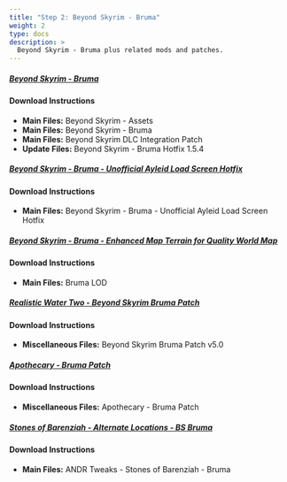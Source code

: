 ```yaml
---
title: "Step 2: Beyond Skyrim - Bruma"
weight: 2
type: docs
description: >
  Beyond Skyrim - Bruma plus related mods and patches.
---
```


##### [Beyond Skyrim - Bruma](https://www.nexusmods.com/skyrimspecialedition/mods/10917?tab=files)

#### Download Instructions

- **Main Files:** Beyond Skyrim - Assets
- **Main Files:** Beyond Skyrim - Bruma
- **Main Files:** Beyond Skyrim DLC Integration Patch
- **Update Files:** Beyond Skyrim - Bruma Hotfix 1.5.4

##### [Beyond Skyrim - Bruma - Unofficial Ayleid Load Screen Hotfix](https://www.nexusmods.com/skyrimspecialedition/mods/17948?tab=files)

#### Download Instructions

- **Main Files:** Beyond Skyrim - Bruma - Unofficial Ayleid Load Screen Hotfix

##### [Beyond Skyrim - Bruma - Enhanced Map Terrain for Quality World Map](https://www.nexusmods.com/skyrimspecialedition/mods/57176?tab=files)

#### Download Instructions

- **Main Files:** Bruma LOD

##### [Realistic Water Two - Beyond Skyrim Bruma Patch](https://www.nexusmods.com/skyrimspecialedition/mods/35744?tab=files)

#### Download Instructions

- **Miscellaneous Files:** Beyond Skyrim Bruma Patch v5.0

##### [Apothecary - Bruma Patch](https://www.nexusmods.com/skyrimspecialedition/mods/52130?tab=files)

#### Download Instructions

- **Miscellaneous Files:** Apothecary - Bruma Patch

##### [Stones of Barenziah - Alternate Locations - BS Bruma](https://www.nexusmods.com/skyrimspecialedition/mods/46689?tab=files)

#### Download Instructions

- **Main Files:** ANDR Tweaks - Stones of Barenziah - Bruma
